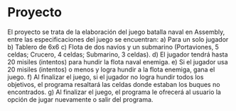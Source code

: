 # Proyecto
El proyecto se trata de la elaboración del juego batalla naval en Assembly, entre las especificaciones del juego se encuentran:
      a) Para un solo jugador
      b) Tablero de 6x6
      c) Flota de dos navíos y un submarino (Portaviones, 5 celdas; Crucero, 4 celdas; Submarino, 3 celdas).
      d) El jugador tendrá hasta 20 misiles (intentos) para hundir la flota naval enemiga.
      e) Si el jugador usa 20 misiles (intentos) o menos y logra hundir a la flota enemiga, gana el juego.
      f) Al finalizar el juego, si el jugador no logra hundir todos los objetivos, el programa resaltará las celdas donde
      estaban los buques no encontrados.
      g) Al finalizar el juego, el programa le ofrecerá al usuario la opción de jugar nuevamente o salir del programa.
